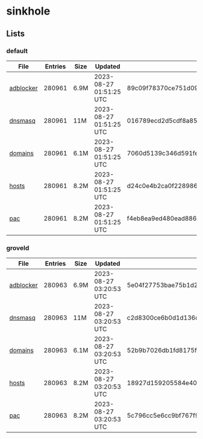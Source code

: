 # sinkhole

## Lists

### default

|File|Entries|Size|Updated|Hash|
|-|-|-|-|-|
|[adblocker](https://raw.githubusercontent.com/groveld/sinkhole/lists/default/adblocker.txt)|280961|6.9M|2023-08-27 01:51:25 UTC|89c09f78370ce751d09bdc51e97b95c3654aaf019abe33b1ed124c9ee7877c51|
|[dnsmasq](https://raw.githubusercontent.com/groveld/sinkhole/lists/default/dnsmasq.txt)|280961|11M|2023-08-27 01:51:25 UTC|016789ecd2d5cdf8a85530eca185a401c3760257f2c74e4aa928f63db1d27846|
|[domains](https://raw.githubusercontent.com/groveld/sinkhole/lists/default/domains.txt)|280961|6.1M|2023-08-27 01:51:25 UTC|7060d5139c346d591fe37fb780f31bc4f71a127461fe3c6aff50cbeb25dc7bfe|
|[hosts](https://raw.githubusercontent.com/groveld/sinkhole/lists/default/hosts.txt)|280961|8.2M|2023-08-27 01:51:25 UTC|d24c0e4b2ca0f228986a9b83407540287e8e6b10fd11b9e1d7a9cf7f32f1009c|
|[pac](https://raw.githubusercontent.com/groveld/sinkhole/lists/default/pac.txt)|280961|8.2M|2023-08-27 01:51:25 UTC|f4eb8ea9ed480ead88601af94df83416b54115fa8b41102e74284e4db3e0c3af|

### groveld

|File|Entries|Size|Updated|Hash|
|-|-|-|-|-|
|[adblocker](https://raw.githubusercontent.com/groveld/sinkhole/lists/groveld/adblocker.txt)|280963|6.9M|2023-08-27 03:20:53 UTC|5e04f27753bae75b1d2014bbc92002dad150c490daa061eea2f8a68858b3d8d7|
|[dnsmasq](https://raw.githubusercontent.com/groveld/sinkhole/lists/groveld/dnsmasq.txt)|280963|11M|2023-08-27 03:20:53 UTC|c2d8300ce6b0d1d136d119118abcabbdd019f0cc03f415f485f62b9473d17d27|
|[domains](https://raw.githubusercontent.com/groveld/sinkhole/lists/groveld/domains.txt)|280963|6.1M|2023-08-27 03:20:53 UTC|52b9b7026db1fd8175f6151dddf1414520750f705c873c23852a0636a3cd6844|
|[hosts](https://raw.githubusercontent.com/groveld/sinkhole/lists/groveld/hosts.txt)|280963|8.2M|2023-08-27 03:20:53 UTC|18927d159205584e4099a0d3c4bc84c1ca2b3410e262d401f389621fd2b0962d|
|[pac](https://raw.githubusercontent.com/groveld/sinkhole/lists/groveld/pac.txt)|280963|8.2M|2023-08-27 03:20:53 UTC|5c796cc5e6cc9bf767f97d0c85beaf4d9b776ee4dbc2d128a18612f4c9ffc55e|
